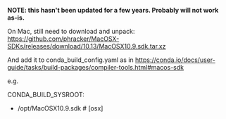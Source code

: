 **NOTE: this hasn't been updated for a few years. Probably will not work as-is.**

On Mac, still need to download and unpack:
https://github.com/phracker/MacOSX-SDKs/releases/download/10.13/MacOSX10.9.sdk.tar.xz

And add it to conda_build_config.yaml as in
https://conda.io/docs/user-guide/tasks/build-packages/compiler-tools.html#macos-sdk

e.g.

CONDA_BUILD_SYSROOT:
  - /opt/MacOSX10.9.sdk        # [osx]